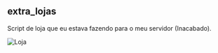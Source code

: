 ## extra_lojas

Script de loja que eu estava fazendo para o meu servidor (Inacabado).

![Loja](http://i.imgur.com/hc0cAtl.png)
